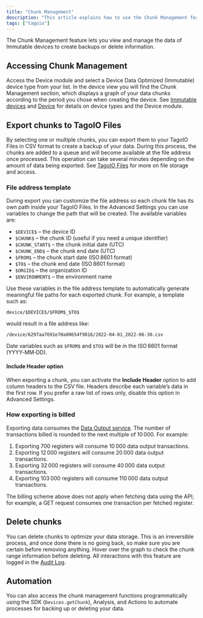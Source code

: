 ```yaml
---
title: "Chunk Management"
description: "This article explains how to use the Chunk Management feature to view, export, and manage immutable device data in TagoIO, including exporting chunks to TagoIO Files and customizing file address templates."
tags: ["tagoio"]
---
```

The Chunk Management feature lets you view and manage the data of Immutable devices to create backups or delete information.

## Accessing Chunk Management

Access the Device module and select a Device Data Optimized (Immutable) device type from your list. In the device view you will find the Chunk Management section, which displays a graph of your data chunks according to the period you chose when creating the device. See [Immutable devices](/docs/tagoio/devices/) and [Device](/docs/tagoio/devices/) for details on device types and the Device module.

<!-- Image placeholder removed for build -->

## Export chunks to TagoIO Files

By selecting one or multiple chunks, you can export them to your TagoIO Files in CSV format to create a backup of your data. During this process, the chunks are added to a queue and will become available at the file address once processed. This operation can take several minutes depending on the amount of data being exported. See [TagoIO Files](/docs/tagoio/files) for more on file storage and access.

### File address template

During export you can customize the file address so each chunk file has its own path inside your TagoIO Files. In the Advanced Settings you can use variables to change the path that will be created. The available variables are:

- `$DEVICE$` – the device ID  
- `$CHUNK$` – the chunk ID (useful if you need a unique identifier)  
- `$CHUNK_START$` – the chunk initial date (UTC)  
- `$CHUNK_END$` – the chunk end date (UTC)  
- `$FROM$` – the chunk start date (ISO 8601 format)  
- `$TO$` – the chunk end date (ISO 8601 format)  
- `$ORGID$` – the organization ID  
- `$ENVIRONMENT$` – the environment name  

Use these variables in the file address template to automatically generate meaningful file paths for each exported chunk. For example, a template such as:

```
device/$DEVICE$/$FROM$_$TO$
```

would result in a file address like:

```
/device/6297aa7691e70a00654f9816/2022-04-01_2022-06-30.csv
```

Date variables such as `$FROM$` and `$TO$` will be in the ISO 8601 format (YYYY‑MM‑DD).

#### Include Header option

When exporting a chunk, you can activate the **Include Header** option to add column headers to the CSV file. Headers describe each variable’s data in the first row. If you prefer a raw list of rows only, disable this option in Advanced Settings.

### How exporting is billed

Exporting data consumes the [Data Output service](/docs/tagoio/profiles/services/data-output-service.md). The number of transactions billed is rounded to the next multiple of 10 000. For example:

1. Exporting 700 registers will consume 10 000 data output transactions.  
2. Exporting 12 000 registers will consume 20 000 data output transactions.  
3. Exporting 32 000 registers will consume 40 000 data output transactions.  
4. Exporting 103 000 registers will consume 110 000 data output transactions.

The billing scheme above does not apply when fetching data using the API; for example, a GET request consumes one transaction per fetched register.

## Delete chunks

You can delete chunks to optimize your data storage. This is an irreversible process, and once done there is no going back, so make sure you are certain before removing anything. Hover over the graph to check the chunk range information before deleting. All interactions with this feature are logged in the [Audit Log](/docs/tagoio/profiles/audit-log.md).

## Automation

You can also access the chunk management functions programmatically using the SDK (`Devices.getChunk`), Analysis, and Actions to automate processes for backing up or deleting your data.